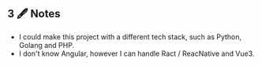 ﻿## 3 🖋 Notes
 
  * I could make this project with a different tech stack, such as Python, Golang and PHP.
  * I don't know Angular, however I can handle Ract / ReacNative and Vue3.